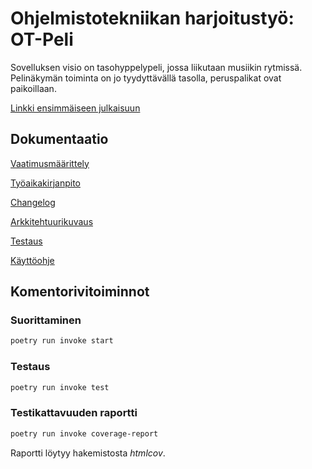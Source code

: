 # Ohjelmistotekniikan harjoitustyö: OT-Peli

Sovelluksen visio on tasohyppelypeli, jossa liikutaan musiikin rytmissä. Pelinäkymän toiminta on jo tyydyttävällä tasolla, peruspalikat ovat paikoillaan.

[Linkki ensimmäiseen julkaisuun](https://github.com/kortekoski/ot-harjoitustyo/releases/tag/viikko5)

## Dokumentaatio

[Vaatimusmäärittely](https://github.com/kortekoski/ot-harjoitustyo/blob/main/dokumentaatio/vaatimusmaarittely.md)

[Työaikakirjanpito](https://github.com/kortekoski/ot-harjoitustyo/blob/main/dokumentaatio/tuntikirjanpito.md)

[Changelog](https://github.com/kortekoski/ot-harjoitustyo/blob/main/dokumentaatio/changelog.md)

[Arkkitehtuurikuvaus](https://github.com/kortekoski/ot-harjoitustyo/blob/main/dokumentaatio/arkkitehtuuri.md)

[Testaus](https://github.com/kortekoski/ot-harjoitustyo/blob/main/dokumentaatio/testaus.md)

[Käyttöohje](https://github.com/kortekoski/ot-harjoitustyo/blob/main/dokumentaatio/kayttoohje.md)

## Komentorivitoiminnot

### Suorittaminen
```bash
poetry run invoke start
```

### Testaus
```bash
poetry run invoke test
```

### Testikattavuuden raportti
```bash
poetry run invoke coverage-report
```

Raportti löytyy hakemistosta _htmlcov_.
